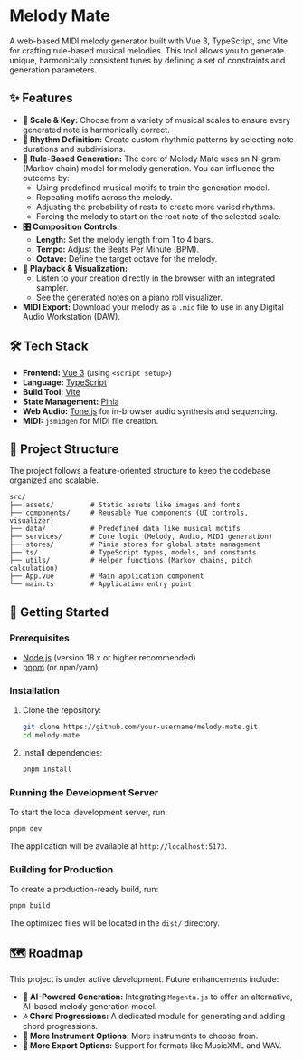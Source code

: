 # Melody Mate

A web-based MIDI melody generator built with Vue 3, TypeScript, and Vite for crafting rule-based musical melodies. This tool allows you to generate unique, harmonically consistent tunes by defining a set of constraints and generation parameters.

<!-- Placeholder for a live demo link -->
<!-- > **Live Demo:** [Link to live demo] -->

<!-- Placeholder for a screenshot or GIF -->
<!-- ![Screenshot of Melody Mate](./path/to/screenshot.png) -->

## ✨ Features

- **🎼 Scale & Key:** Choose from a variety of musical scales to ensure every generated note is harmonically correct.
- **🥁 Rhythm Definition:** Create custom rhythmic patterns by selecting note durations and subdivisions.
- **🤖 Rule-Based Generation:** The core of Melody Mate uses an N-gram (Markov chain) model for melody generation. You can influence the outcome by:
  - Using predefined musical motifs to train the generation model.
  - Repeating motifs across the melody.
  - Adjusting the probability of rests to create more varied rhythms.
  - Forcing the melody to start on the root note of the selected scale.
- **🎛️ Composition Controls:**
  - **Length:** Set the melody length from 1 to 4 bars.
  - **Tempo:** Adjust the Beats Per Minute (BPM).
  - **Octave:** Define the target octave for the melody.
- **🎹 Playback & Visualization:**
  - Listen to your creation directly in the browser with an integrated sampler.
  - See the generated notes on a piano roll visualizer.
- **MIDI Export:** Download your melody as a `.mid` file to use in any Digital Audio Workstation (DAW).

## 🛠️ Tech Stack

- **Frontend:** [Vue 3](https://vuejs.org/) (using `<script setup>`)
- **Language:** [TypeScript](https://www.typescriptlang.org/)
- **Build Tool:** [Vite](https://vitejs.dev/)
- **State Management:** [Pinia](https://pinia.vuejs.org/)
- **Web Audio:** [Tone.js](https://tonejs.github.io/) for in-browser audio synthesis and sequencing.
- **MIDI:** `jsmidgen` for MIDI file creation.

## 📂 Project Structure

The project follows a feature-oriented structure to keep the codebase organized and scalable.

```
src/
├── assets/         # Static assets like images and fonts
├── components/     # Reusable Vue components (UI controls, visualizer)
├── data/           # Predefined data like musical motifs
├── services/       # Core logic (Melody, Audio, MIDI generation)
├── stores/         # Pinia stores for global state management
├── ts/             # TypeScript types, models, and constants
├── utils/          # Helper functions (Markov chains, pitch calculation)
├── App.vue         # Main application component
└── main.ts         # Application entry point
```

## 🚀 Getting Started

### Prerequisites

- [Node.js](https://nodejs.org/) (version 18.x or higher recommended)
- [pnpm](https://pnpm.io/) (or npm/yarn)

### Installation

1.  Clone the repository:

    ```bash
    git clone https://github.com/your-username/melody-mate.git
    cd melody-mate
    ```

2.  Install dependencies:
    ```bash
    pnpm install
    ```

### Running the Development Server

To start the local development server, run:

```bash
pnpm dev
```

The application will be available at `http://localhost:5173`.

### Building for Production

To create a production-ready build, run:

```bash
pnpm build
```

The optimized files will be located in the `dist/` directory.

## 🗺️ Roadmap

This project is under active development. Future enhancements include:

- **🧠 AI-Powered Generation:** Integrating `Magenta.js` to offer an alternative, AI-based melody generation model.
- **🎶 Chord Progressions:** A dedicated module for generating and adding chord progressions.
- **🎹 More Instrument Options:** More instruments to choose from.
- **📄 More Export Options:** Support for formats like MusicXML and WAV.
